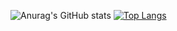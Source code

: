 
![Anurag's GitHub stats](https://github-readme-stats.vercel.app/api?username=miguelista&show_icons=true&theme=highcontrast)
[![Top Langs](https://github-readme-stats.vercel.app/api/top-langs/?username=miguelista&theme=highcontrast)](https://github.com/miguelista/github-readme-stats)



